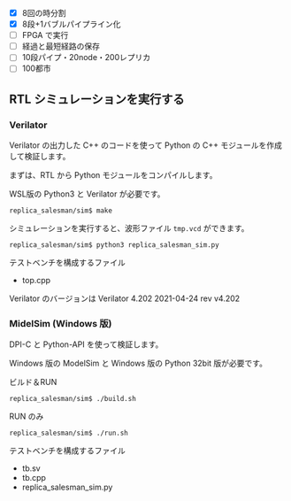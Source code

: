 - [x] 8回の時分割
- [x] 8段+1バブルパイプライン化
- [ ]  FPGA で実行
- [ ]  経過と最短経路の保存
- [ ] 10段パイプ・20node・200レプリカ
- [ ] 100都市

## RTL シミュレーションを実行する

### Verilator

Verilator の出力した C++ のコードを使って Python の C++ モジュールを作成して検証します。

まずは、RTL から Python モジュールをコンパイルします。

WSL版の Python3 と Verilator が必要です。

```
replica_salesman/sim$ make
```

シミュレーションを実行すると、波形ファイル `tmp.vcd` ができます。

```
replica_salesman/sim$ python3 replica_salesman_sim.py
```

テストベンチを構成するファイル

- top.cpp

Verilator のバージョンは Verilator 4.202 2021-04-24 rev v4.202

### MidelSim (Windows 版)

DPI-C と Python-API を使って検証します。

Windows 版の ModelSim と Windows 版の Python 32bit 版が必要です。

ビルド＆RUN

```
replica_salesman/sim$ ./build.sh
```

RUN のみ

```
replica_salesman/sim$ ./run.sh
```

テストベンチを構成するファイル

- tb.sv
- tb.cpp
- replica_salesman_sim.py